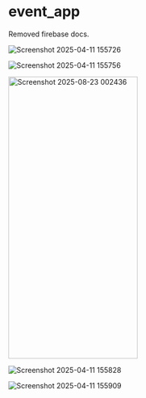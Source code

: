 # event_app

Removed firebase docs.

![Screenshot 2025-04-11 155726](https://github.com/user-attachments/assets/df363ee9-7cc0-4a84-a1f1-a1bbd6682c6d)

![Screenshot 2025-04-11 155756](https://github.com/user-attachments/assets/9b2f7bea-9d3c-43db-8b76-901f45e30ddb)

<img width="256" height="559" alt="Screenshot 2025-08-23 002436" src="https://github.com/user-attachments/assets/dd19f144-ce29-4473-b757-e2ade4262fa9" />

![Screenshot 2025-04-11 155828](https://github.com/user-attachments/assets/f89e79fc-4a97-4ebf-ab42-0ccdf74dd192)

![Screenshot 2025-04-11 155909](https://github.com/user-attachments/assets/1cef091f-0170-4fdc-bbdf-ea4086baab77)
